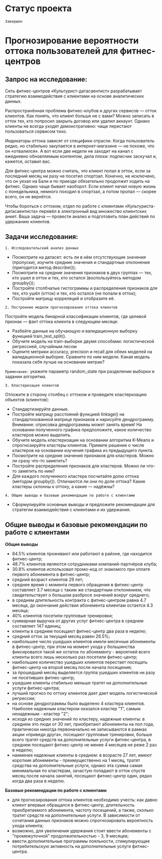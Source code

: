 # Статус проекта

`Завершен`

# Прогнозирование вероятности оттока пользователей для фитнес-центров

## Запрос на исследование:

Сеть фитнес-центров «Культурист-датасаентист» разрабатывает стратегию взаимодействия с клиентами на основе аналитических данных.

Распространённая проблема фитнес-клубов и других сервисов — отток клиентов. Как понять, что клиент больше не с вами? Можно записать в отток тех, кто попросил закрыть договор или удалил аккаунт. Однако клиенты не всегда уходят демонстративно: чаще перестают пользоваться сервисом тихо.

Индикаторы оттока зависят от специфики отрасли. Когда пользователь редко, но стабильно закупается в интернет-магазине — не похоже, что он «отвалился». А вот если две недели не заходит на канал с ежедневно обновляемым контентом, дела плохи: подписчик заскучал и, кажется, оставил вас.

Для фитнес-центра можно считать, что клиент попал в отток, если за последний месяц ни разу не посетил спортзал. Конечно, не исключено, что он уехал на Бали и по приезде обязательно продолжит ходить на фитнес. Однако чаще бывает наоборот. Если клиент начал новую жизнь с понедельника, немного походил в спортзал, а потом пропал — скорее всего, он не вернётся.

Чтобы бороться с оттоком, отдел по работе с клиентами «Культуриста-датасаентиста» перевёл в электронный вид множество клиентских анкет. Ваша задача — провести анализ и подготовить план действий по удержанию клиентов.

## Задачи исследования:

`1. Исследовательский анализ данных`
- Посмотрите на датасет: есть ли в нём отсутствующие значения (пропуски), изучите средние значения и стандартные отклонения (пригодится метод describe());
- Посмотрите на средние значения признаков в двух группах — тех, кто ушел в отток и тех, кто остался (воспользуйтесь методом groupby());
- Постройте столбчатые гистограммы и распределения признаков для тех, кто ушёл (отток) и тех, кто остался (не попали в отток);
- Постройте матрицу корреляций и отобразите её.

`2. Построение модели прогнозирования оттока клиентов`

Постройте модель бинарной классификации клиентов, где целевой признак — факт оттока клиента в следующем месяце:

- Разбейте данные на обучающую и валидационную выборку функцией train_test_split().
- Обучите модель на train-выборке двумя способами: логистической регрессией, случайным лесом     
- Оцените метрики accuracy, precision и recall для обеих моделей на валидационной выборке. Сравните по ним модели. Какая модель показала себя лучше на основании метрик?

`Примечание:` укажите параметр random_state при разделении выборки и задании алгоритма.

`3. Кластеризация клиентов`

Отложите в сторону столбец с оттоком и проведите кластеризацию объектов (клиентов):

- Стандартизируйте данные.
- Постройте матрицу расстояний функцией linkage() на стандартизованной матрице признаков и нарисуйте дендрограмму. Внимание: отрисовка дендрограммы может занять время! На основании полученного графика предположите, какое количество кластеров можно выделить.
- Обучите модель кластеризации на основании алгоритма K-Means и спрогнозируйте кластеры клиентов. Примите решение о числе кластеров на основании изучения графика из предыдущего пункта.
- Посмотрите на средние значения признаков для кластеров. Можно ли сразу что-то заметить?
- Постройте распределения признаков для кластеров. Можно ли что-то заметить по ним?
- Для каждого полученного кластера посчитайте долю оттока (методом groupby()). Отличаются ли они по доле оттока? Какие кластеры склонны к оттоку, а какие — надёжны?

`4. Общие выводы и базовые рекомендации по работе с клиентами`
- Сформулируйте основные выводы и предложите рекомендации для стратегии взаимодействия с клиентами и их удержания.

## Общие выводы и базовые рекомендации по работе с клиентами

**Общие выводы**

- 84.5% клиентов проживают или работают в районе, где находится фитнес-центр;
- 48.7% клиентов являются сотрудниками компаний-партнёров клуба;
- 30.8% клиентов использовал промо-код от знакомого при оплате первого абонемента в фитнес-центр;
- средний возраст клиентов 29 лет;
- среднее время с момента первого обращения в фитнес-центр составляет 3.7 месяца с таким же стандартным отклонением, что свидетельствует о большом разбросе значений вокруг среднего;
- в среднем длительность контракта с фитнес-центром равна 4.7 месяца, до окончания действия абонемента клиентам остается 4.3 месяца;
- 40% клиентов посетили групповые тренировки;
- суммарная выручка от других услуг фитнес-центра в среднем составляет 147 единиц;
- клиенты в среднем посещают фитнес-центр два раза в неделю;
- средний отток за текущий месяц равен 26.5%;
- наибольшее число ушедших клиентов имели месячные абонементы в фитнес-центр, при этом на момент ухода у большинства фиксировался такой же остаток по абонементу - вероятней всего клиенты всего лишь несколько раз посетили фитнес-центр;
- наибольшее количество ушедших клиентов перестает посещать фитнес-центр на второй месяц после начала посещения;
- за прошедший месяц выделяется группа ушедших клиентов ни разу не посетивших фитнес-центр;
- ушедшие клиенты стабильно меньше тратят на дополнительные услуги фитнес-центра;
- лучший прогноз по оттоку клиентов дает дает модель логистической регрессии;
- на основе дендрограммы было выделено 4 кластера клиентов. Наиболее надежным кластером оказался кластер "1", самым ненадежным - кластер "2";
- исходя из средних значений по кластеру, надежные клиенты: в среднем это люди от 30 лет, приобретают абонементы на пол года, практически никогда первоначально не записываются в рамках акции «приведи друга», посещают групповые тренировки, больше всего тратят средств на дополнительные услуги фитнес-центра, в среднем посещают фитнес-центр не менее 4 месяцев не реже 2 раз в неделю;
- наименее надежные клиенты в среднем: в возрасте 27 лет, имеют короткие абонементы - преимущественно на 1 месяц, тратят средства на дополнительные услуги, однако эта сумма самая минимальная по кластерам, зачастую попадают в отток спустя месяц после начала занятий, посещают фитнес-центр один, редко когда два раза в неделю.

**Базовые рекомендации по работе с клиентами**
- для прогнозирования оттока клиентов необходимо учесть: как давно клиент впервые обращался в фитнес-центр, длительность приобретаемого абонемента, частоту посещений, а также, сколько тратит средств на дополнительные услуги. В зависимости от сочетания данных признаков можно спрогнозировать вероятность ухода клиента;
- возможно, для увеличения удержания стоит ввести абонементы с "промежуточной" продолжительностью - 3, 9 месяцев;
- ввести дополнительные программы лояльности, стимулирующие потребительскую активность на дополнительные услуги фитнес-центра. 
